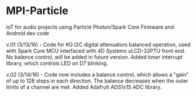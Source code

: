 # MPI-Particle
IoT for audio projects using Particle Photon/Spark Core
Firmware and Android dev code

v.01 (3/13/16) - Code for KG I2C digital attenuators balanced operation, used with Spark Core MCU interfaced with 4D Systems uLCD-32PTU front end. No balance control, will be added in future version. Added timer interrupt library, which controls LED on D7 blinking. 

v.02 (3/14/16) - Code now includes a balance control, which allows a "gain" of up to 128 steps in each direction. The balance decreases when the outer limits of a channel are met. Added Adafruit ADS1x15 ADC library. 
